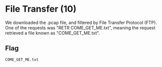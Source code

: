 # File Transfer (10)
We downloaded the .pcap file, and filtered by File Transfer Protocol (FTP). One of the requests was "RETR COME_GET_ME.txt", meaning the request retrieved a file known as "COME_GET_ME.txt".

## Flag
```
COME_GET_ME.txt
```